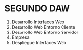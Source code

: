# SEGUNDO DAW


1. Desarrollo Interfaces Web
2. Desarrollo Web Entorno Cliente
3. Desarrollo Web Entorno Servidor
4. Empresa
5. Despliegue Interfaces Web
